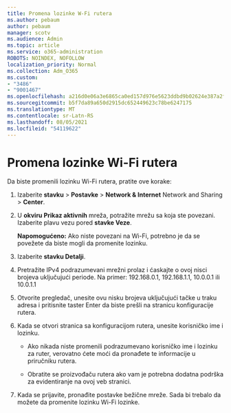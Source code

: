 ```yaml
---
title: Promena lozinke W-Fi rutera
ms.author: pebaum
author: pebaum
manager: scotv
ms.audience: Admin
ms.topic: article
ms.service: o365-administration
ROBOTS: NOINDEX, NOFOLLOW
localization_priority: Normal
ms.collection: Adm_O365
ms.custom:
- "3486"
- "9001467"
ms.openlocfilehash: a216d0e06a3e6865ca0ed157d976e5623ddbd9b02624e387a2f9755315f913bd
ms.sourcegitcommit: b5f7da89a650d2915dc652449623c78be6247175
ms.translationtype: MT
ms.contentlocale: sr-Latn-RS
ms.lasthandoff: 08/05/2021
ms.locfileid: "54119622"
---
```

# <a name="change-your-wi-fi-router-password"></a>Promena lozinke Wi-Fi rutera

Da biste promenili lozinku Wi-Fi rutera, pratite ove korake:

1. Izaberite **stavku**  >  **Postavke**  >  **Network & Internet** Network and Sharing  >  **Center**.

2. U **okviru Prikaz aktivnih** mreža, potražite mrežu sa koja ste povezani. Izaberite plavu vezu pored **stavke Veze**.<br>

   **Napomogućeno:** Ako niste povezani na Wi-Fi, potrebno je da se povežete da biste mogli da promenite lozinku.

3. Izaberite **stavku Detalji**.

4. Pretražite IPv4 podrazumevani mrežni prolaz i ćaskajte o ovoj nisci brojeva uključujući periode. Na primer: 192.168.0.1, 192.168.1.1, 10.0.0.1 ili 10.0.1.1

5. Otvorite pregledač, unesite ovu nisku brojeva uključujući tačke u traku adresa i pritisnite taster Enter da biste prešli na stranicu konfiguracije rutera.

6. Kada se otvori stranica sa konfiguracijom rutera, unesite korisničko ime i lozinku.<br>
   - Ako nikada niste promenili podrazumevano korisničko ime i lozinku za ruter, verovatno ćete moći da pronađete te informacije u priručniku rutera.

   - Obratite se proizvođaču rutera ako vam je potrebna dodatna podrška za evidentiranje na ovoj veb stranici.

7. Kada se prijavite, pronađite postavke bežične mreže. Sada bi trebalo da možete da promenite lozinku Wi-Fi lozinke.
